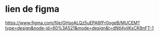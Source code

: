# lien de figma 
https://www.figma.com/file/GHsoALQz5uEPA6fFr0ogeB/MUCEM?type=design&node-id=60%3A521&mode=design&t=dNtl4yiiKsCK8nFT-1

